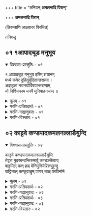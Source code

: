 +++
title = "तनियन् **अमलनादि पिरान्**"

+++
**अमलनादि पिरान्**

\(तिरुप्पाणि आऴ्वारर विरचित\)

तनिगळु

## ०१ १आपादचूड मनुभूय

<details open><summary>विश्वास-प्रस्तुतिः - ०१</summary>

१.आपादचूड मनुभूय हरिम् शयानम्  
मध्ये कवेर दुहितुर्मुदितान्तरात्मा ।  
अद्रष्टृतां नयनयोर्विषयान्तराणाम्  
यो निश्चिकाय मनवै मुनिवाहनन्तम् ॥
</details>

<details><summary>मूलम् - ०१</summary>

१.आपादचूड मनुभूय हरिम् शयानम्  
मध्ये कवेर दुहितुर्मुदितान्तरात्मा ।  
अद्रष्टृतां नयनयोर्विषयान्तराणाम्  
यो निश्चिकाय मनवै मुनिवाहनन्तम् ॥
</details>

<details><summary>गरणि-प्रतिपदार्थः - ०१</summary>

कवेर दुहितुः=कवेर मुनिगळ मगळाद कावेरिनदिय, मध्ये=नडुवॆ, शयानम्=पवडिसिरुववनाद, हरिम्=श्रीरङ्गनाथनन्नु\(श्रीःअरियन्नु\), आपादचूडम्=अडियिन्द मुडियवरॆगू, यः-यारु, अनुभूय=प्रत्यक्षवागि नोडि अनुभविसि, मुदितः=अन्तरात्मा=मनसार हरषिसिदनो, मत्तु तारि-आ, नयनयोः=कण्णुगळिन्दले, विषयान्तराणाम्=इतर वस्तुगळन्नु, अद्रष्टृ=नोडुवुदिल्लवॆन्दु, निश्चिकाय-निश्चयिसिदनो, तं=आ \(तिरुप्पाणि ऎम्ब\), मुनिवाहनम्=मुनिवाहनन्नु, मनवै=मनन माडुत्तेनॆ\(चिन्तिसुत्तेनॆ\).
</details>

<details><summary>गरणि-गद्यानुवादः - ०१</summary>

कावेरिनदिय नडुगड्डॆयल्लि पवडिसिरुव श्रीरङ्गनाथनन्नु अडियिन्द मुडियवरॆगॆ यारु प्रत्यक्षवागि नोडि अनुभविसि, मनसार हर्षिसिदनो मत्तु आ कण्णुगळिन्दले इतर वस्तुगळन्नु नोडुवुदिल्लवॆन्दु निश्चयिसिदनो आ तिरुप्पाणि ऎम्ब मुनिवाहनन्नु मनन माडुत्तेनॆ.\(चिन्तिसुत्तेनॆ\) \(१\)
</details>

<details><summary>गरणि-विस्तारः - ०१</summary>

ई तनि कीळु\(पञ्चम\) कुलद ऒब्ब आऴ्वाररन्नु कुरितद्दु. "कुलवल्ल मुख्य; भक्तिये मुख्य"ऎम्बुदन्नु तोरिसुव ऒन्दु प्रत्यक्षसाक्षि इदु.

गोदादेविय हुट्टू हेगो हागॆये ई आऴ्वाररदू. कीळुकुलद पाणनॊब्बनु तन्न कणदल्लि माडिद्द बत्तद राशियमेलॆ ऒन्दु पुट्टमगुवन्नु कण्डनन्तॆ. आनन्ददिन्द अदन्नु तन्न मनॆगॆ कॊण्डॊय्दनन्तॆ. गण्डहॆण्डिरु आ मगुवन्नु अक्करॆयिन्द साकिदरन्तॆ. हीगॆ मगुवु पाणनादद्दु\!

चिक्कवयस्सिनिन्दलू ई पाणनिगॆ भक्तिय हाडुगळॆन्दरॆ प्राण, बरबरुत्त अवन भक्ति हॆच्चितु. तनगॆ श्रीरङ्गनाथन देवालयदॊळक्कॆ प्रवेशविल्लद्दरिन्द, स्वामिय सम्मुखदल्लि, कावेरिय मरळदण्डॆय मेलॆ निन्तु त्रिकालगळल्लियू आनन्ददिन्द मैमरॆतु भगवन्तनन्नु कुरितु हाडुत्तिद्दनन्तॆ.

श्रीरङ्गद देवालयदल्लि मत्तॊब्ब भक्त. लोकसारङ्ग मुनि

७४

ऎन्दु हॆसरु. आतनिगॆ ऒन्दु कॆलस. दिनवहि श्रीरङ्गनाथनिगॆ अभिगमनक्कॆ ऒन्दु बिन्दिगॆ कावेरि तीर्थवन्नु तरबेकादद्दु. आ समयदल्लि अवनु मौनवन्नु आचरिसलेबेकु\! इदु कट्टुपाडु. ऒन्दु दिन, मुनि कावेरिगॆ होगुवाग, तन्न दारिगॆ अड्डलागि कीळुकुलद ऒब्बनु निन्तिद्दन्नु कण्डु, ऒन्दु सण्ण कल्लन्नॆत्ति अवनत्त ऎसॆद. कल्लु अवनिगॆ ताकितु; रक्तबन्तु\! कूडले भक्तियिन्द अवनु पक्कक्कॆ सरिदु निन्तनन्तॆ.\!

अदे रात्रि, मुनिगॆ कनसायितु. श्रीरङ्गनाथनु कावेरिय दण्डॆयल्लि निन्तिद्दवनन्नु हॆगल मेलॆ हॊत्तु तन्न सन्निधिगॆ करॆतरबेकॆन्दु आज्ञॆमाडिदनु. मरुदिन बॆळग्गॆ मुनियु आ पाणनन्नु तन्न हॆगल मेलॆ एरिसिकॊण्डु बन्दु श्रीरङ्गनाथन मुन्दॆ निन्तनु. आ क्षणदल्ले पाणनिगॆ स्फूर्तियुण्टागि स्वामियन्नु अडियिन्द मुडियवरॆगॆ मैमरॆतु आनन्दवागि हाडिदनु. कडॆयल्लि "भगवन्त, निन्नन्नु प्रत्यक्षवागि कण्ड ई कण्णुगळु बेराव वस्तुवन्नू नोडबयसुवुदिल्ल"ऎन्दु हेळुत्त हेळूत्तले श्रीरङ्गनाथनल्लि ऐक्यनादनन्तॆ\!

गोदादेविगू तिरुप्पाणरिगू नडॆदद्दु कडॆयल्लि ऒन्दे रीति. इब्बरू श्रीरङ्गनाथनल्लि हाडुत्त हाडुत्तले ऐक्यवादद्दु\! भगवन्तनल्लि ऒन्दागुवुदक्कॆ यारु अर्हरु? अवरु ऎन्थ भक्तरागबेकु? ई तत्त्ववन्नु अवर ऐक्यतॆयल्लि तिळियतक्कद्दु ऎनिसुत्तदॆ.

तिरुप्पाणरिगॆ "मुनिवाहन"ऎम्बुदु इन्नॊन्दु हॆसरु. लोकसारङ्ग मुनियु अवरन्नु हॆगलमेलॆ हॊत्तु भगवन्तन मुन्दक्कॆ करॆदॊय्दद्दु इदक्कॆ कारण. तिरुप्पाणरु इदक्कॆ अर्हरु, दिट. भगवद्दासनिगॆ दासनादरॆ, अवनू भगवन्तन दासने आगुत्तानॆ ऎम्बुदु इदर हिन्दिरुव तत्त्व\!
</details>

## ०२ काट्टवे कण्डपादकमलनल्लाडैयुन्दि

<details open><summary>विश्वास-प्रस्तुतिः - ०२</summary>

काट्टवे कण्डपादकमलनल्लाडैयुन्दि  
तेट्टरु मुदरबन्दन्तिरुमार्वु कण्डञ्जॆव्वाय्  
वाट्टमिल् कण् हळ् मेनिमुनियेऱित्तपुहुन्दु  
पाट्टिनाल् कण्डुवाऴुम् पाणर् ताळ् परविनोमे
</details>

<details><summary>मूलम् - ०२</summary>

काट्टवे कण्डपादकमलनल्लाडैयुन्दि  
तेट्टरु मुदरबन्दन्तिरुमार्वु कण्डञ्जॆव्वाय्  
वाट्टमिल् कण् हळ् मेनिमुनियेऱित्तपुहुन्दु  
पाट्टिनाल् कण्डुवाऴुम् पाणर् ताळ् परविनोमे
</details>

<details><summary>गरणि-प्रतिपदार्थः - ०२</summary>

मुनि एऱि=मुनिय हॆगलेरि, तनिये पुहुन्दु=ऒब्बने देवालयदल्लि प्रवेशिसि, काट्टवे=आ मुनि तोरिसलु, कण्ड=नोडिद, पादकमलम्=स्वामिय पादकमलवन्नु, नल् आडै=धरिसिद ऒळ्ळॆय पीताम्बरवन्नु, उन्दि=नाभियन्नु, तेट्टरुम्=हुडुकिदरू सिक्कद उदर बन्दम्=उडिदारवन्नु, तिरु=पवित्रवाद श्रीदेवियिन्द कूडिद, मार्वुम्=वक्षवन्नू, कण्डम्=गण्डस्थळवन्नु, शॆम् वाय्=सुन्दरवू कॆम्पगू इरुव बायन्नु \(तुटिगळन्नु\)
</details>

<details><summary>गरणि-गद्यानुवादः - ०२</summary>

७५
</details>

<details><summary>गरणि-प्रतिपदार्थः - ०३</summary>

वाट्टम् इल्=दोषविल्लद, कण् हळ्=कण्णुगळन्नु, मेनि=ऒट्टु देहवन्नु \(स्वरूपवन्नु\), पाट्टिनाल्=हाडिनॊडनॆ, कण्डु=कण्डु, वाऴुम्=ऎरगुव\(आनन्दिसुव\) पाणर्=तिरुप्पाणर, ताळ्=तिरुवडिगळन्नु, परविनोम्=स्तुतिसिदॆवु \(स्तुतिसुत्तेवॆ\).
</details>

<details><summary>गरणि-गद्यानुवादः - ०३</summary>

मुनिय हॆगलेरि, ऒण्टियागि देवालयवन्नु हॊक्कु, आ मुनितोरिसलु, नोडिद भगवन्तन पादकमलवन्नु, उत्तमपीताम्बरवन्नुनाभियन्नु अपरूपवाद उडिदारवन्नु पवित्रवाद श्रीदेवियिन्द कूडिद वक्षवन्नु, गण्डस्थळवन्नु, सुन्दरवाद चॆन्दुटिगळन्नु दोषविल्लद कण्णुगळन्नु-इवुगळॆल्लवन्नू कूडिद स्वरूपवन्नु हाडुत्तहाडुत्त कण्डु भगवन्तनिगॆ ऎरगि आनन्दिसुव \(शाश्वतवाद बाळन्नु बाळुव\) तिरुप्पाणर तिरुवडिगळन्नु स्तुतिसुत्तेवॆ. \(२\)
</details>

<details><summary>गरणि-विस्तारः - ०२</summary>

देवालयदल्लि प्रवेशविल्लदन्थ कीळुकुलदवराद पाणरु देवालयदॊळक्कॆ प्रवेशिसिद्दादरू हेगे? अवरल्लि अडगिद्द उत्तमवाद शक्तियादरू यावुदु? देवालयवन्नु अपवित्रगॊळिसदन्तॆ अवरु लोकसारङ्ग मुनिय हॆगलेरि देवालयवन्नु तिरुवडियिन्द तिरुमुडियवरॆगॆ ऒन्दॊन्दन्नागि नोडिदरु. अवयवगळन्नु नोडुत्तिरुव हागॆये, सुन्दरवाद पाशुरगळिन्द अवुगळन्नु मनमुट्ट हाडुत्ता भगवन्तनन्नु यथार्थवागिये साक्षात्करिसिकॊण्डरु. अल्लदॆ, भगवन्तनल्लिये, इतररु नोडुत्तिरुव हागॆये, ऐक्यरादरु. पाणर हिरिमॆ इदु\!

तिरुप्पाणरु हाडिद हत्ते हत्तु पाशुरगळ मालॆये "अमलनादि पिरान्" ई\* हत्तु पाशुरगळल्लि, हुडुकिदरू सिक्कदन्थ भगवन्तन दिव्यसुन्दस्वरूपवन्नु सेविसबेकादद्दु हेगॆ, कण्डद्दन्नु अनुभविसुवुदु हेगॆ, हागॆ माडुवुदरिन्द बरुव फलवेनु ऎम्बुदन्नु अवरु विवरिसिद्दारॆ. कडॆयल्लि हेळिरुवुदन्तु अनर्घवाद विषय. भगवन्तनन्नु साक्षात्तागि नोडि नलिद कण्णुगळु, अवन सृष्टिविशेषवे आद, अत्यन्त सुन्दरवू आद बेरॆ याव वस्तुवन्नू नोदबयसुवुदिल्ल. नोडलूबारदु. ऎडॆबिडदॆ भगवन्तन आ विलक्षण सुन्दरस्वरूपवन्ने नोडुत्त नलियुत्त भगवन्तन सान्निध्यसुखवन्नु अनुभविसुत्तिरबेकु\! इदल्लदॆ, मनुष्यनागि हुट्टिद्दक्कॆ साधिसबेकाद गुरि इन्नेनु?
</details>